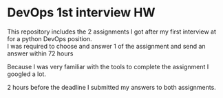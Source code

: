 # DevOps 1st interview HW
This repository includes the 2 assignments I got after my first interview at for a python DevOps position.<br />
I was required to choose and answer 1 of the assignment and send an answer within 72 hours

Because I was very familiar with the tools to complete the assignment I googled a lot.

2 hours before the deadline I submitted my answers to both assignments.
